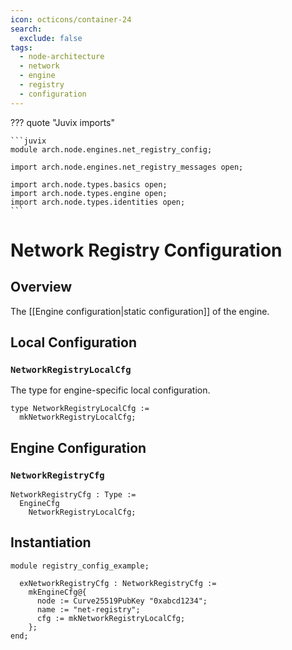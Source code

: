 ```yaml
---
icon: octicons/container-24
search:
  exclude: false
tags:
  - node-architecture
  - network
  - engine
  - registry
  - configuration
---
```


??? quote "Juvix imports"

    ```juvix
    module arch.node.engines.net_registry_config;

    import arch.node.engines.net_registry_messages open;

    import arch.node.types.basics open;
    import arch.node.types.engine open;
    import arch.node.types.identities open;
    ```

# Network Registry Configuration

## Overview

The [[Engine configuration|static configuration]] of the engine.

## Local Configuration

### `NetworkRegistryLocalCfg`

The type for engine-specific local configuration.

<!-- --8<-- [start:NetworkRegistryLocalCfg] -->
```juvix
type NetworkRegistryLocalCfg :=
  mkNetworkRegistryLocalCfg;
```
<!-- --8<-- [end:NetworkRegistryLocalCfg] -->

## Engine Configuration

### `NetworkRegistryCfg`

<!-- --8<-- [start:NetworkRegistryCfg] -->
```juvix
NetworkRegistryCfg : Type :=
  EngineCfg
    NetworkRegistryLocalCfg;
```
<!-- --8<-- [end:NetworkRegistryCfg] -->

## Instantiation

<!-- --8<-- [start:exNetworkRegistryCfg] -->
```juvix extract-module-statements
module registry_config_example;

  exNetworkRegistryCfg : NetworkRegistryCfg :=
    mkEngineCfg@{
      node := Curve25519PubKey "0xabcd1234";
      name := "net-registry";
      cfg := mkNetworkRegistryLocalCfg;
    };
end;
```
<!-- --8<-- [end:exNetworkRegistryCfg] -->
